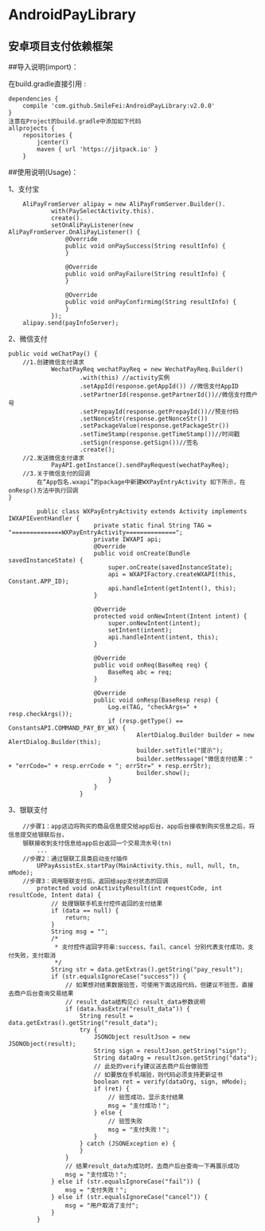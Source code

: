 # AndroidPayLibrary

## 安卓项目支付依赖框架

##导入说明(import)：

在build.gradle直接引用 :

    dependencies {
        compile 'com.github.SmileFei:AndroidPayLibrary:v2.0.0'
    }
    注意在Project的build.gradle中添加如下代码
    allprojects {
        repositories {
            jcenter()
            maven { url 'https://jitpack.io' }
        }



##使用说明(Usage)：

1、支付宝

        AliPayFromServer alipay = new AliPayFromServer.Builder().
                with(PaySelectActivity.this).
                create().
                setOnAliPayListener(new AliPayFromServer.OnAliPayListener() {
                    @Override
                    public void onPaySuccess(String resultInfo) {
                    }

                    @Override
                    public void onPayFailure(String resultInfo) {
                    }

                    @Override
                    public void onPayConfirmimg(String resultInfo) {
                    }
                });
        alipay.send(payInfoServer);

2、微信支付

    public void weChatPay() {
        //1.创建微信支付请求
                WechatPayReq wechatPayReq = new WechatPayReq.Builder()
                        .with(this) //activity实例
                        .setAppId(response.getAppId()) //微信支付AppID
                        .setPartnerId(response.getPartnerId())//微信支付商户号
                        .setPrepayId(response.getPrepayId())//预支付码
                        .setNonceStr(response.getNonceStr())
                        .setPackageValue(response.getPackageStr())
                        .setTimeStamp(response.getTimeStamp())//时间戳
                        .setSign(response.getSign())//签名
                        .create();
        //2.发送微信支付请求
                PayAPI.getInstance().sendPayRequest(wechatPayReq);
        //3.关于微信支付的回调
            在“App包名.wxapi”的package中新建WXPayEntryActivity 如下所示，在onResp()方法中执行回调
    }

            public class WXPayEntryActivity extends Activity implements IWXAPIEventHandler {
                            private static final String TAG = "==============WXPayEntryActivity==============";
                            private IWXAPI api;
                            @Override
                            public void onCreate(Bundle savedInstanceState) {
                                super.onCreate(savedInstanceState);
                                api = WXAPIFactory.createWXAPI(this, Constant.APP_ID);
                                api.handleIntent(getIntent(), this);
                            }

                            @Override
                            protected void onNewIntent(Intent intent) {
                                super.onNewIntent(intent);
                                setIntent(intent);
                                api.handleIntent(intent, this);
                            }

                            @Override
                            public void onReq(BaseReq req) {
                                BaseReq abc = req;
                            }

                            @Override
                            public void onResp(BaseResp resp) {
                                Log.e(TAG, "checkArgs=" + resp.checkArgs());
                                if (resp.getType() == ConstantsAPI.COMMAND_PAY_BY_WX) {
                                        AlertDialog.Builder builder = new AlertDialog.Builder(this);
                                        builder.setTitle("提示");
                                        builder.setMessage("微信支付结果：" + "errCode=" + resp.errCode + "; errStr=" + resp.errStr);
                                        builder.show();
                                }
                            }
                        }



3、银联支付

        //步骤1：app这边将购买的商品信息提交给app后台，app后台接收到购买信息之后，将信息提交给银联后台，
        银联接收到支付信息给app后台返回一个交易流水号(tn)
            ...
        //步骤2：通过银联工具类启动支付插件
            UPPayAssistEx.startPay(MainActivity.this, null, null, tn, mMode);
        //步骤3：调用银联支付后，返回给app支付状态的回调
            protected void onActivityResult(int requestCode, int resultCode, Intent data) {
                // 处理银联手机支付控件返回的支付结果
                if (data == null) {
                    return;
                }
                String msg = "";
                /*
                 * 支付控件返回字符串:success、fail、cancel 分别代表支付成功，支付失败，支付取消
                 */
                String str = data.getExtras().getString("pay_result");
                if (str.equalsIgnoreCase("success")) {
                    // 如果想对结果数据验签，可使用下面这段代码，但建议不验签，直接去商户后台查询交易结果
                    // result_data结构见c）result_data参数说明
                    if (data.hasExtra("result_data")) {
                        String result = data.getExtras().getString("result_data");
                        try {
                            JSONObject resultJson = new JSONObject(result);
                            String sign = resultJson.getString("sign");
                            String dataOrg = resultJson.getString("data");
                            // 此处的verify建议送去商户后台做验签
                            // 如要放在手机端验，则代码必须支持更新证书
                            boolean ret = verify(dataOrg, sign, mMode);
                            if (ret) {
                                // 验签成功，显示支付结果
                                msg = "支付成功！";
                            } else {
                                // 验签失败
                                msg = "支付失败！";
                            }
                        } catch (JSONException e) {
                        }
                    }
                    // 结果result_data为成功时，去商户后台查询一下再展示成功
                    msg = "支付成功！";
                } else if (str.equalsIgnoreCase("fail")) {
                    msg = "支付失败！";
                } else if (str.equalsIgnoreCase("cancel")) {
                    msg = "用户取消了支付";
                }
            }